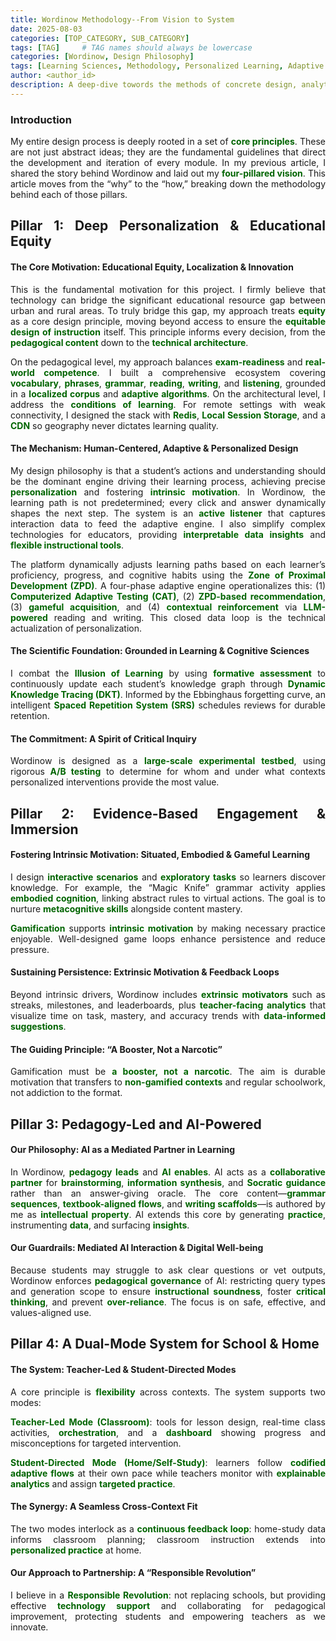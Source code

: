 ```yaml
---
title: Wordinow Methodology--From Vision to System
date: 2025-08-03
categories: [TOP_CATEGORY, SUB_CATEGORY]
tags: [TAG]     # TAG names should always be lowercase
categories: [Wordinow, Design Philosophy]
tags: [Learning Sciences, Methodology, Personalized Learning, Adaptive Systems, Teacher-Facing Analytics, Learning Analytics, HCI in Education, Evidence-Based Design, Gamification, Embodied Learning, AI in Education, Responsible AI, Cross-Context Learning, Equity]
author: <author_id>
description: A deep-dive towords the methods of concrete design, analytics, and AI choices that operationalize Wordinow’s four pillars into a working, scalable learning system.
---
```

<div markdown="1" style="text-align: justify;">


<h3>Introduction</h3>
<p>
My entire design process is deeply rooted in a set of <strong style="color:#006400;">core principles</strong>. These are not just abstract ideas; they are the fundamental guidelines that direct the development and iteration of every module. In my previous article, I shared the story behind Wordinow and laid out my <strong style="color:#006400;">four-pillared vision</strong>. This article moves from the “why” to the “how,” breaking down the methodology behind each of those pillars.
</p>

<h2>Pillar 1: Deep Personalization &amp; Educational Equity</h2>

<h4>The Core Motivation: Educational Equity, Localization &amp; Innovation</h4>
<p>
This is the fundamental motivation for this project. I firmly believe that technology can bridge the significant educational resource gap between urban and rural areas. To truly bridge this gap, my approach treats <strong style="color:#006400;">equity</strong> as a core design principle, moving beyond access to ensure the <strong style="color:#006400;">equitable design of instruction</strong> itself. This principle informs every decision, from the <strong style="color:#006400;">pedagogical content</strong> down to the <strong style="color:#006400;">technical architecture</strong>.
</p>
<p>
On the pedagogical level, my approach balances <strong style="color:#006400;">exam-readiness</strong> and <strong style="color:#006400;">real-world competence</strong>. I built a comprehensive ecosystem covering <strong style="color:#006400;">vocabulary</strong>, <strong style="color:#006400;">phrases</strong>, <strong style="color:#006400;">grammar</strong>, <strong style="color:#006400;">reading</strong>, <strong style="color:#006400;">writing</strong>, and <strong style="color:#006400;">listening</strong>, grounded in a <strong style="color:#006400;">localized corpus</strong> and <strong style="color:#006400;">adaptive algorithms</strong>. On the architectural level, I address the <strong style="color:#006400;">conditions of learning</strong>. For remote settings with weak connectivity, I designed the stack with <strong style="color:#006400;">Redis</strong>, <strong style="color:#006400;">Local Session Storage</strong>, and a <strong style="color:#006400;">CDN</strong> so geography never dictates learning quality.
</p>

<h4>The Mechanism: Human-Centered, Adaptive &amp; Personalized Design</h4>
<p>
My design philosophy is that a student’s actions and understanding should be the dominant engine driving their learning process, achieving precise <strong style="color:#006400;">personalization</strong> and fostering <strong style="color:#006400;">intrinsic motivation</strong>. In Wordinow, the learning path is not predetermined; every click and answer dynamically shapes the next step. The system is an <strong style="color:#006400;">active listener</strong> that captures interaction data to feed the adaptive engine. I also simplify complex technologies for educators, providing <strong style="color:#006400;">interpretable data insights</strong> and <strong style="color:#006400;">flexible instructional tools</strong>.
</p>
<p>
The platform dynamically adjusts learning paths based on each learner’s proficiency, progress, and cognitive habits using the <strong style="color:#006400;">Zone of Proximal Development (ZPD)</strong>. A four-phase adaptive engine operationalizes this: (1) <strong style="color:#006400;">Computerized Adaptive Testing (CAT)</strong>, (2) <strong style="color:#006400;">ZPD-based recommendation</strong>, (3) <strong style="color:#006400;">gameful acquisition</strong>, and (4) <strong style="color:#006400;">contextual reinforcement</strong> via <strong style="color:#006400;">LLM-powered</strong> reading and writing. This closed data loop is the technical actualization of personalization.
</p>

<h4>The Scientific Foundation: Grounded in Learning &amp; Cognitive Sciences</h4>
<p>
I combat the <strong style="color:#006400;">Illusion of Learning</strong> by using <strong style="color:#006400;">formative assessment</strong> to continuously update each student’s knowledge graph through <strong style="color:#006400;">Dynamic Knowledge Tracing (DKT)</strong>. Informed by the Ebbinghaus forgetting curve, an intelligent <strong style="color:#006400;">Spaced Repetition System (SRS)</strong> schedules reviews for durable retention.
</p>

<h4>The Commitment: A Spirit of Critical Inquiry</h4>
<p>
Wordinow is designed as a <strong style="color:#006400;">large-scale experimental testbed</strong>, using rigorous <strong style="color:#006400;">A/B testing</strong> to determine for whom and under what contexts personalized interventions provide the most value.
</p>

<h2>Pillar 2: Evidence-Based Engagement &amp; Immersion</h2>

<h4>Fostering Intrinsic Motivation: Situated, Embodied &amp; Gameful Learning</h4>
<p>
I design <strong style="color:#006400;">interactive scenarios</strong> and <strong style="color:#006400;">exploratory tasks</strong> so learners discover knowledge. For example, the “Magic Knife” grammar activity applies <strong style="color:#006400;">embodied cognition</strong>, linking abstract rules to virtual actions. The goal is to nurture <strong style="color:#006400;">metacognitive skills</strong> alongside content mastery.
</p>
<p>
<strong style="color:#006400;">Gamification</strong> supports <strong style="color:#006400;">intrinsic motivation</strong> by making necessary practice enjoyable. Well-designed game loops enhance persistence and reduce pressure.
</p>

<h4>Sustaining Persistence: Extrinsic Motivation &amp; Feedback Loops</h4>
<p>
Beyond intrinsic drivers, Wordinow includes <strong style="color:#006400;">extrinsic motivators</strong> such as streaks, milestones, and leaderboards, plus <strong style="color:#006400;">teacher-facing analytics</strong> that visualize time on task, mastery, and accuracy trends with <strong style="color:#006400;">data-informed suggestions</strong>.
</p>

<h4>The Guiding Principle: “A Booster, Not a Narcotic”</h4>
<p>
Gamification must be <strong style="color:#006400;">a booster, not a narcotic</strong>. The aim is durable motivation that transfers to <strong style="color:#006400;">non-gamified contexts</strong> and regular schoolwork, not addiction to the format.
</p>

<h2>Pillar 3: Pedagogy-Led and AI-Powered</h2>

<h4>Our Philosophy: AI as a Mediated Partner in Learning</h4>
<p>
In Wordinow, <strong style="color:#006400;">pedagogy leads</strong> and <strong style="color:#006400;">AI enables</strong>. AI acts as a <strong style="color:#006400;">collaborative partner</strong> for <strong style="color:#006400;">brainstorming</strong>, <strong style="color:#006400;">information synthesis</strong>, and <strong style="color:#006400;">Socratic guidance</strong> rather than an answer-giving oracle. The core content—<strong style="color:#006400;">grammar sequences</strong>, <strong style="color:#006400;">textbook-aligned flows</strong>, and <strong style="color:#006400;">writing scaffolds</strong>—is authored by me as <strong style="color:#006400;">intellectual property</strong>. AI extends this core by generating <strong style="color:#006400;">practice</strong>, instrumenting <strong style="color:#006400;">data</strong>, and surfacing <strong style="color:#006400;">insights</strong>.
</p>

<h4>Our Guardrails: Mediated AI Interaction &amp; Digital Well-being</h4>
<p>
Because students may struggle to ask clear questions or vet outputs, Wordinow enforces <strong style="color:#006400;">pedagogical governance</strong> of AI: restricting query types and generation scope to ensure <strong style="color:#006400;">instructional soundness</strong>, foster <strong style="color:#006400;">critical thinking</strong>, and prevent <strong style="color:#006400;">over-reliance</strong>. The focus is on safe, effective, and values-aligned use.
</p>

<h2>Pillar 4: A Dual-Mode System for School &amp; Home</h2>

<h4>The System: Teacher-Led &amp; Student-Directed Modes</h4>
<p>
A core principle is <strong style="color:#006400;">flexibility</strong> across contexts. The system supports two modes:
</p>
<p>
<strong style="color:#006400;">Teacher-Led Mode (Classroom)</strong>: tools for lesson design, real-time class activities, <strong style="color:#006400;">orchestration</strong>, and a <strong style="color:#006400;">dashboard</strong> showing progress and misconceptions for targeted intervention.
</p>
<p>
<strong style="color:#006400;">Student-Directed Mode (Home/Self-Study)</strong>: learners follow <strong style="color:#006400;">codified adaptive flows</strong> at their own pace while teachers monitor with <strong style="color:#006400;">explainable analytics</strong> and assign <strong style="color:#006400;">targeted practice</strong>.
</p>

<h4>The Synergy: A Seamless Cross-Context Fit</h4>
<p>
The two modes interlock as a <strong style="color:#006400;">continuous feedback loop</strong>: home-study data informs classroom planning; classroom instruction extends into <strong style="color:#006400;">personalized practice</strong> at home.
</p>

<h4>Our Approach to Partnership: A “Responsible Revolution”</h4>
<p>
I believe in a <strong style="color:#006400;">Responsible Revolution</strong>: not replacing schools, but providing effective <strong style="color:#006400;">technology support</strong> and collaborating for pedagogical improvement, protecting students and empowering teachers as we innovate.
</p>

</div>

